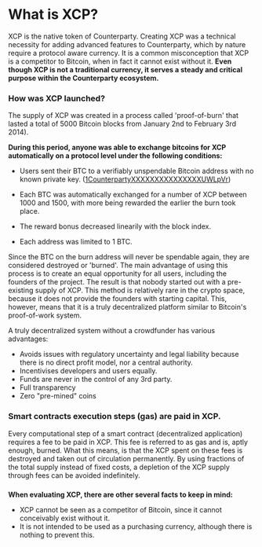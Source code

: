 What is XCP?
=====================

XCP is the native token of Counterparty. Creating XCP was a technical necessity for adding advanced features to Counterparty, which by nature require a protocol aware currency. It is a common misconception that XCP is a competitor to Bitcoin, when in fact it cannot exist without it. **Even though XCP is not a traditional currency, it serves a steady and critical purpose within the Counterparty ecosystem.**

### How was XCP launched?

The supply of XCP was created in a process called 'proof-of-burn' that lasted a total of 5000 Bitcoin blocks from January 2nd to February 3rd 2014). 

**During this period, anyone was able to exchange bitcoins for XCP automatically on a protocol level under the following conditions:**

* Users sent their BTC to a verifiably unspendable Bitcoin address with no known private key. ([1CounterpartyXXXXXXXXXXXXXXXUWLpVr](http://blockscan.com/burn))

* Each BTC was automatically exchanged for a number of XCP between 1000 and 1500, with more being rewarded the earlier the burn took place.

* The reward bonus decreased linearily with the block index.

* Each address was limited to 1 BTC.

Since the BTC on the burn address will never be spendable again, they are considered destroyed or 'burned'. The main advantage of using this process is to create an equal opportunity for all users, including the founders of the project. The result is that nobody started out with a pre-existing supply of XCP. This method is relatively rare in the crypto space, because it does not provide the founders with starting capital. This, however, means that it is a truly decentralized platform similar to Bitcoin's proof-of-work system.

A truly decentralized system without a crowdfunder has various advantages:

* Avoids issues with regulatory uncertainty and legal liability because there is no direct profit model, nor a central authority.
* Incentivises developers and users equally.
* Funds are never in the control of any 3rd party.
* Full transparency
* Zero "pre-mined" coins
 
### Smart contracts execution steps (gas) are paid in XCP.

Every computational step of a smart contract (decentralized application) requires a fee to be paid in XCP. This fee is referred to as gas and is, aptly enough, burned. What this means, is that the XCP spent on these fees is destroyed and taken out of circulation permanently. By using fractions of the total supply instead of fixed costs, a depletion of the XCP supply through fees can be avoided indefinitely.

###

**When evaluating XCP, there are other several facts to keep in mind:**

* XCP cannot be seen as a competitor of Bitcoin, since it cannot conceivably exist without it.
* It is not intended to be used as a purchasing currency, although there is nothing to prevent this.


